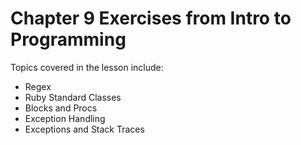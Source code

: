 # Chapter 9 Exercises from Intro to Programming

Topics covered in the lesson include:
* Regex
* Ruby Standard Classes
* Blocks and Procs
* Exception Handling
* Exceptions and Stack Traces

